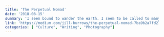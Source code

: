 ```yaml
---
title: 'The Perpetual Nomad'
date: '2018-08-15'
summary: 'I seem bound to wander the earth. I seem to be called to many places to either observe and communicate, to pray, or to help in the most appropriate way. I suppose I am a teacher of sorts, not the kind you’d find in classroom. No, I’m more the kind you might find from a time long ago. I tell stories as the rhizomatic strands of reality become woven into the patterns I see.'
link: 'https://medium.com/jill-burrows/the-perpetual-nomad-7ba9b2a7fd27'
categories: [ "Culture", "Writing", "Photography"]
---
```


